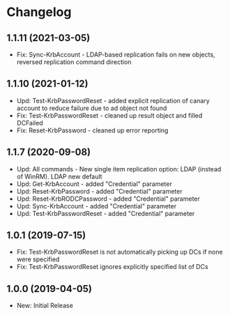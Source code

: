 ﻿# Changelog

## 1.1.11 (2021-03-05)

- Fix: Sync-KrbAccount - LDAP-based replication fails on new objects, reversed replication command direction

## 1.1.10 (2021-01-12)

- Upd: Test-KrbPasswordReset - added explicit replication of canary account to reduce failure due to ad object not found
- Fix: Test-KrbPasswordReset - cleaned up result object and filled DCFailed
- Fix: Reset-KrbPassword - cleaned up error reporting

## 1.1.7 (2020-09-08)

- Upd: All commands - New single item replication option: LDAP (instead of WinRM). LDAP new default
- Upd: Get-KrbAccount - added "Credential" parameter
- Upd: Reset-KrbPassword - added "Credential" parameter
- Upd: Reset-KrbRODCPassword - added "Credential" parameter
- Upd: Sync-KrbAccount - added "Credential" parameter
- Upd: Test-KrbPasswordReset - added "Credential" parameter

## 1.0.1 (2019-07-15)

- Fix: Test-KrbPasswordReset is not automatically picking up DCs if none were specified
- Fix: Test-KrbPasswordReset ignores explicitly specified list of DCs

## 1.0.0 (2019-04-05)

- New: Initial Release
